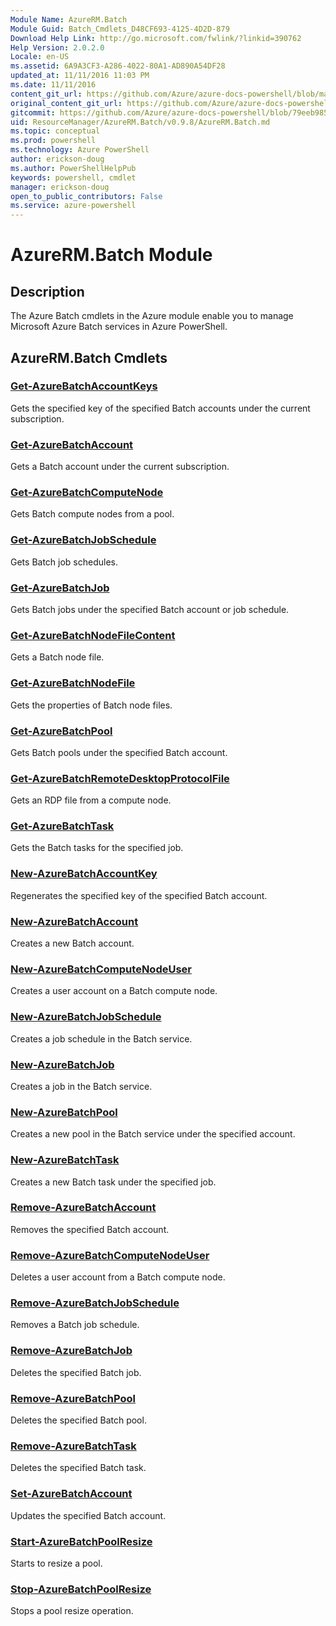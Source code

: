 ```yaml
---
Module Name: AzureRM.Batch
Module Guid: Batch_Cmdlets_D48CF693-4125-4D2D-879
Download Help Link: http://go.microsoft.com/fwlink/?linkid=390762
Help Version: 2.0.2.0
Locale: en-US
ms.assetid: 6A9A3CF3-A286-4022-80A1-AD890A54DF28
updated_at: 11/11/2016 11:03 PM
ms.date: 11/11/2016
content_git_url: https://github.com/Azure/azure-docs-powershell/blob/master/azureps-cmdlets-docs/ResourceManager/AzureRM.Batch/v0.9.8/AzureRM.Batch.md
original_content_git_url: https://github.com/Azure/azure-docs-powershell/blob/master/azureps-cmdlets-docs/ResourceManager/AzureRM.Batch/v0.9.8/AzureRM.Batch.md
gitcommit: https://github.com/Azure/azure-docs-powershell/blob/79eeb985ea480979357fb4695832a0c3d29a48bf/azureps-cmdlets-docs/ResourceManager/AzureRM.Batch/v0.9.8/AzureRM.Batch.md
uid: ResourceManager/AzureRM.Batch/v0.9.8/AzureRM.Batch.md
ms.topic: conceptual
ms.prod: powershell
ms.technology: Azure PowerShell
author: erickson-doug
ms.author: PowerShellHelpPub
keywords: powershell, cmdlet
manager: erickson-doug
open_to_public_contributors: False
ms.service: azure-powershell
---
```


# AzureRM.Batch Module
## Description
The Azure Batch cmdlets in the Azure module enable you to manage Microsoft Azure Batch services in Azure PowerShell.

## AzureRM.Batch Cmdlets
### [Get-AzureBatchAccountKeys](./Get-AzureBatchAccountKeys.md)
Gets the specified key of the specified Batch accounts under the current subscription.


### [Get-AzureBatchAccount](./Get-AzureBatchAccount.md)
Gets a Batch account under the current subscription.


### [Get-AzureBatchComputeNode](./Get-AzureBatchComputeNode.md)
Gets Batch compute nodes from a pool.


### [Get-AzureBatchJobSchedule](./Get-AzureBatchJobSchedule.md)
Gets Batch job schedules.


### [Get-AzureBatchJob](./Get-AzureBatchJob.md)
Gets Batch jobs under the specified Batch account or job schedule.


### [Get-AzureBatchNodeFileContent](./Get-AzureBatchNodeFileContent.md)
Gets a Batch node file.


### [Get-AzureBatchNodeFile](./Get-AzureBatchNodeFile.md)
Gets the properties of Batch node files.


### [Get-AzureBatchPool](./Get-AzureBatchPool.md)
Gets Batch pools under the specified Batch account.


### [Get-AzureBatchRemoteDesktopProtocolFile](./Get-AzureBatchRemoteDesktopProtocolFile.md)
Gets an RDP file from a compute node.


### [Get-AzureBatchTask](./Get-AzureBatchTask.md)
Gets the Batch tasks for the specified job.


### [New-AzureBatchAccountKey](./New-AzureBatchAccountKey.md)
Regenerates the specified key of the specified Batch account.


### [New-AzureBatchAccount](./New-AzureBatchAccount.md)
Creates a new Batch account.


### [New-AzureBatchComputeNodeUser](./New-AzureBatchComputeNodeUser.md)
Creates a user account on a Batch compute node.


### [New-AzureBatchJobSchedule](./New-AzureBatchJobSchedule.md)
Creates a job schedule in the Batch service.


### [New-AzureBatchJob](./New-AzureBatchJob.md)
Creates a job in the Batch service.


### [New-AzureBatchPool](./New-AzureBatchPool.md)
Creates a new pool in the Batch service under the specified account.


### [New-AzureBatchTask](./New-AzureBatchTask.md)
Creates a new Batch task under the specified job.


### [Remove-AzureBatchAccount](./Remove-AzureBatchAccount.md)
Removes the specified  Batch account.


### [Remove-AzureBatchComputeNodeUser](./Remove-AzureBatchComputeNodeUser.md)
Deletes a user account from a Batch compute node.


### [Remove-AzureBatchJobSchedule](./Remove-AzureBatchJobSchedule.md)
Removes a Batch job schedule.


### [Remove-AzureBatchJob](./Remove-AzureBatchJob.md)
Deletes the specified Batch job.


### [Remove-AzureBatchPool](./Remove-AzureBatchPool.md)
Deletes the specified Batch pool.


### [Remove-AzureBatchTask](./Remove-AzureBatchTask.md)
Deletes the specified Batch task.


### [Set-AzureBatchAccount](./Set-AzureBatchAccount.md)
Updates the specified Batch account.


### [Start-AzureBatchPoolResize](./Start-AzureBatchPoolResize.md)
Starts to resize a pool.


### [Stop-AzureBatchPoolResize](./Stop-AzureBatchPoolResize.md)
Stops a pool resize operation.



